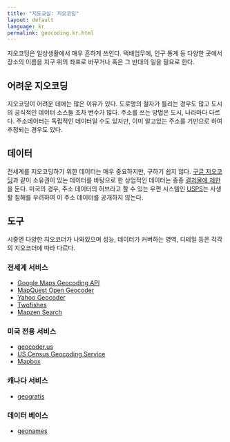 ```yaml
---
title: "지도교실: 지오코딩"
layout: default
language: kr
permalink: geocoding.kr.html
---
```


지오코딩은 일상생활에서 매우 흔하게 쓰인다. 택배업무에, 인구 통계 등 다양한 곳에서 장소의 이름을 지구 위의 좌표로 바꾸거나 혹은 그 반대의 일을 필요로 한다.

## 어려운 지오코딩

지오코딩이 어려운 데에는 많은 이유가 있다. 도로명의 철자가 틀리는 경우도 많고 도시의 공식적인 데이터 소스들 조차 변수가 많다. 주소를 쓰는 방법은 도시, 나라마다 다르다. 주소데이터는 독립적인 데이터일 수도 있지만, 이미 알고있는 주소를 기반으로 하여 추정되는 경우도 있다.

## 데이터

전세계를 지오코딩하기 위한 데이터는 매우 중요하지만, 구하기 쉽지 않다. [구글 지오코딩](https://developers.google.com/maps/documentation/geocoding/)과 같이 소유권이 있는 데이터를 바탕으로 한 상업적인 데이터는 종종 [결과물에 제한](https://developers.google.com/maps/terms#section_10_12)을 둔다. 미국의 경우, 주소 데이터의 허브라고 할 수 있는 우편 시스템인 [USPS](https://www.usps.com/)는 사생활 침해를 우려하여 이 주소 데이터를 공개하지 않는다.

## 도구

시중엔 다양한 지오코더가 나와있으며 성능, 데이터가 커버하는 영역, 디테일 등은 각각의 지오코더에 따라 다르다.

### 전세계 서비스
* [Google Maps Geocoding API](https://developers.google.com/maps/documentation/geocoding/)
* [MapQuest Open Geocoder](https://developer.mapquest.com/web/products/open/geocoding-service)
* [Yahoo Geocoder](https://developer.yahoo.com/boss/geo/)
* [Twofishes](http://demo.twofishes.net/)
* [Mapzen Search](https://mapzen.com/products/search/)

### 미국 전용 서비스
* [geocoder.us](http://geocoder.us/)
* [US Census Geocoding Service](http://geocoding.geo.census.gov/geocoder/Geocoding_Services_API.pdf)
* [Mapbox](https://www.mapbox.com/developers/api/geocoding/)

### 캐나다 서비스
* [geogratis](http://geogratis.gc.ca/site/eng/geoloc)

### 데이터 베이스
* [geonames](http://www.geonames.org/)